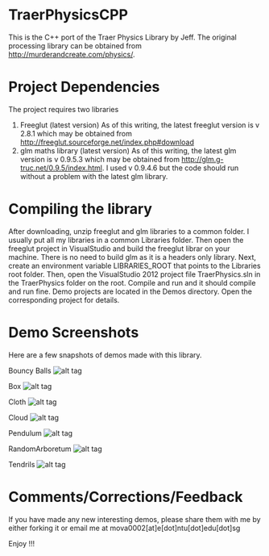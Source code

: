 TraerPhysicsCPP
===============

This is the C++ port of the Traer Physics Library by Jeff. The original processing library can be obtained from http://murderandcreate.com/physics/. 

Project Dependencies
====================
The project requires two libraries
1) Freeglut (latest version)
   As of this writing, the latest freeglut version is v 2.8.1 which may be obtained from http://freeglut.sourceforge.net/index.php#download
2) glm maths library (latest version)
   As of this writing, the latest glm version is v 0.9.5.3 which may be obtained from http://glm.g-truc.net/0.9.5/index.html. I used v 0.9.4.6 but the code should run without a problem with the latest glm library.
   
Compiling the library
=====================
After downloading, unzip freeglut and glm libraries to a common folder. I usually put all my libraries in a common Libraries folder. Then open the freeglut project in VisualStudio and build the freeglut librar on your machine. There is no need to build glm as it is a headers only library. Next, create an environment variable LIBRARIES_ROOT that points to the Libraries root folder. Then, open the VisualStudio 2012 project file TraerPhysics.sln in the TraerPhysics folder on the root. Compile and run and it should compile and run fine. Demo projects are located in the Demos directory. Open the corresponding project for details.

Demo Screenshots
================
Here are a few snapshots of demos made with this library.

Bouncy Balls
![alt tag](Images/BouncyBalls.png)


Box 
![alt tag](Images/Box.png)



Cloth
![alt tag](Images/Cloth.png)



Cloud
![alt tag](Images/Cloud.png)



Pendulum
![alt tag](Images/Pendulum.png)



RandomArboretum
![alt tag](Images/RandomArboretum.png)



Tendrils
![alt tag](Images/Tendrils.png)


Comments/Corrections/Feedback
=============================
If you have made any new interesting demos, please share them with me by either forking it or email me at mova0002[at]e[dot]ntu[dot]edu[dot]sg

Enjoy !!!


